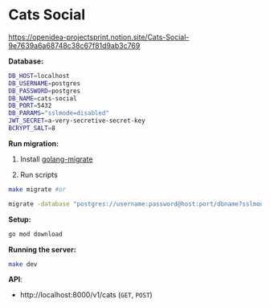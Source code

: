 # Cats Social

https://openidea-projectsprint.notion.site/Cats-Social-9e7639a6a68748c38c67f81d9ab3c769

**Database:**

```sh
DB_HOST=localhost
DB_USERNAME=postgres
DB_PASSWORD=postgres
DB_NAME=cats-social
DB_PORT=5432
DB_PARAMS="sslmode=disabled"
JWT_SECRET=a-very-secretive-secret-key
BCRYPT_SALT=8
```

**Run migration:**

1. Install [golang-migrate](https://github.com/golang-migrate/migrate/tree/master/cmd/migrate#installation)

2. Run scripts

```sh
make migrate #or

migrate -database "postgres://username:password@host:port/dbname?sslmode=disable" -path db/migrations up
```

**Setup:**

```sh
go mod download
```

**Running the server:**

```sh
make dev
```

**API**:

- http://localhost:8000/v1/cats (`GET`, `POST`)
